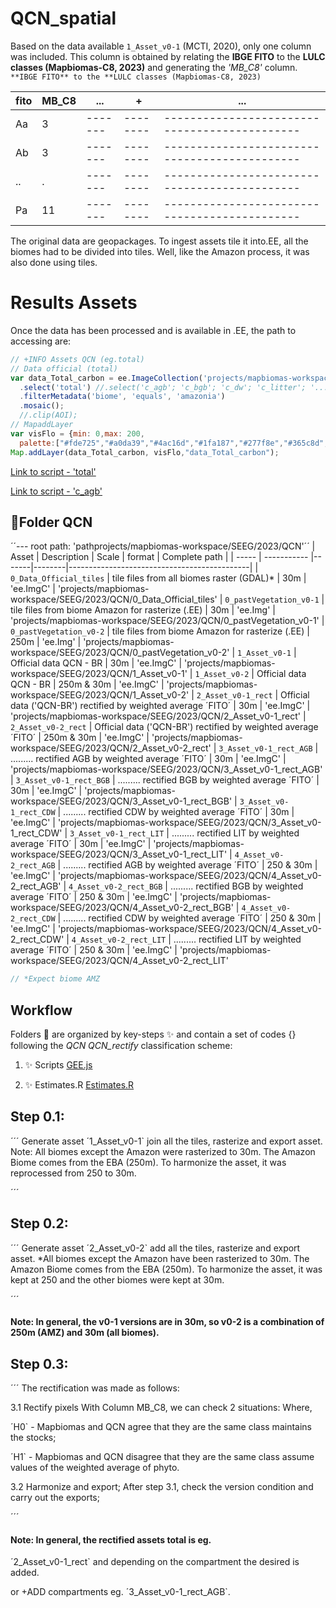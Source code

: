 # QCN_spatial

Based on the data available  `1_Asset_v0-1` (MCTI, 2020), only one column was included. 
This column is obtained by relating the **IBGE FITO** to the **LULC classes (Mapbiomas-C8, 2023)** and generating the *'MB_C8'* column.  
`**IBGE FITO** to the **LULC classes (Mapbiomas-C8, 2023)`


| fito  | MB_C8       | ...   |   +    |                   ...                       | 
| ----- | ----------- |-------|--------|---------------------------------------------|
| Aa    | 3           |-------|--------|---------------------------------------------|
| Ab    | 3           |-------|--------|---------------------------------------------|
| ..    | .           |-------|--------|---------------------------------------------|
| Pa    | 11          |-------|--------|---------------------------------------------|


The original data are geopackages. To ingest assets tile it into.EE, all the biomes had to be divided into tiles. Well, like the Amazon process, it was also done using tiles.

# Results Assets

Once the data has been processed and is available in .EE, the path to accessing are:


```javascript
// +INFO Assets QCN (eg.total)
// Data official (total)
var data_Total_carbon = ee.ImageCollection('projects/mapbiomas-workspace/SEEG/2023/QCN/1_Asset_v0-1')
  .select('total') //.select('c_agb'; 'c_bgb'; 'c_dw'; 'c_litter'; '...'; 'total')
  .filterMetadata('biome', 'equals', 'amazonia')
  .mosaic();
  //.clip(AOI);
// MapaddLayer
var visFlo = {min: 0,max: 200,
  palette:["#fde725","#a0da39","#4ac16d","#1fa187","#277f8e","#365c8d","#46327e","#440154"]};
Map.addLayer(data_Total_carbon, visFlo,"data_Total_carbon");

```
[Link to script - 'total' ](https://code.earthengine.google.com/e76bbf6452f9ac4f647af3db75d3173e)



[Link to script - 'c_agb'](https://code.earthengine.google.com/0656bcd6a1bfc6ae3b3ea36a16b4671c)

## 📂Folder QCN
´´--- root path: 'pathprojects/mapbiomas-workspace/SEEG/2023/QCN'´´
| Asset | Description | Scale | format | Complete path | 
| ----- | ----------- |-------|--------|---------------------------------------------|
| `0_Data_Official_tiles`       | tile files from all biomes raster (GDAL)*                         | 30m   | 'ee.ImgC' | 'projects/mapbiomas-workspace/SEEG/2023/QCN/0_Data_Official_tiles' 
| `0_pastVegetation_v0-1`       | tile files from biome Amazon for rasterize (.EE)                  | 30m   | 'ee.Img'  | 'projects/mapbiomas-workspace/SEEG/2023/QCN/0_pastVegetation_v0-1' 
| `0_pastVegetation_v0-2`       | tile files from biome Amazon for rasterize (.EE)                  | 250m  | 'ee.Img'  | 'projects/mapbiomas-workspace/SEEG/2023/QCN/0_pastVegetation_v0-2' 
| `1_Asset_v0-1`                | Official data QCN - BR                                            | 30m   | 'ee.ImgC' | 'projects/mapbiomas-workspace/SEEG/2023/QCN/1_Asset_v0-1' 
| `1_Asset_v0-2`                | Official data QCN - BR                                            | 250m & 30m   | 'ee.ImgC' | 'projects/mapbiomas-workspace/SEEG/2023/QCN/1_Asset_v0-2' 
| `2_Asset_v0-1_rect`           | Official data ('QCN-BR') rectified by weighted average ´FITO´     | 30m   | 'ee.ImgC' | 'projects/mapbiomas-workspace/SEEG/2023/QCN/2_Asset_v0-1_rect' 
| `2_Asset_v0-2_rect`           | Official data ('QCN-BR') rectified by weighted average ´FITO´     | 250m & 30m  | 'ee.ImgC' | 'projects/mapbiomas-workspace/SEEG/2023/QCN/2_Asset_v0-2_rect' 
| `3_Asset_v0-1_rect_AGB`       | .........                rectified AGB by weighted average ´FITO´ | 30m   | 'ee.ImgC' | 'projects/mapbiomas-workspace/SEEG/2023/QCN/3_Asset_v0-1_rect_AGB' 
| `3_Asset_v0-1_rect_BGB`       | .........                rectified BGB by weighted average ´FITO´ | 30m   | 'ee.ImgC' | 'projects/mapbiomas-workspace/SEEG/2023/QCN/3_Asset_v0-1_rect_BGB'
| `3_Asset_v0-1_rect_CDW`       | .........                rectified CDW by weighted average ´FITO´ | 30m   | 'ee.ImgC' | 'projects/mapbiomas-workspace/SEEG/2023/QCN/3_Asset_v0-1_rect_CDW'
| `3_Asset_v0-1_rect_LIT`       | .........                rectified LIT by weighted average ´FITO´ | 30m   | 'ee.ImgC' | 'projects/mapbiomas-workspace/SEEG/2023/QCN/3_Asset_v0-1_rect_LIT'
| `4_Asset_v0-2_rect_AGB`       | .........                rectified AGB by weighted average ´FITO´ | 250 & 30m | 'ee.ImgC' | 'projects/mapbiomas-workspace/SEEG/2023/QCN/4_Asset_v0-2_rect_AGB' 
| `4_Asset_v0-2_rect_BGB`       | .........                rectified BGB by weighted average ´FITO´ | 250 & 30m | 'ee.ImgC' | 'projects/mapbiomas-workspace/SEEG/2023/QCN/4_Asset_v0-2_rect_BGB'
| `4_Asset_v0-2_rect_CDW`       | .........                rectified CDW by weighted average ´FITO´ | 250 & 30m | 'ee.ImgC' | 'projects/mapbiomas-workspace/SEEG/2023/QCN/4_Asset_v0-2_rect_CDW'
| `4_Asset_v0-2_rect_LIT`       | .........                rectified LIT by weighted average ´FITO´ | 250 & 30m | 'ee.ImgC' | 'projects/mapbiomas-workspace/SEEG/2023/QCN/4_Asset_v0-2_rect_LIT'

```javascript
// *Expect biome AMZ
```


## Workflow
   
   Folders 📂 are organized by key-steps  ✨ and contain a set of codes {} following the *QCN  QCN_rectify* classification scheme:

1. ✨ Scripts [GEE.js](https://github.com/SEEG-Brazil/SEEG_MUT/tree/main/1._Spatial_analyses)

2. ✨ Estimates.R [Estimates.R](https://github.com/SEEG-Brazil/SEEG_MUT/tree/main/2._Estimates)


## Step 0.1: 
´´´
Generate asset ´1_Asset_v0-1` join all the tiles, rasterize and export asset. Note: All biomes except the Amazon were rasterized to 30m. The Amazon Biome comes from the EBA (250m). To harmonize the asset, it was reprocessed from 250 to 30m. 

´´´

## Step 0.2: 

´´´
Generate asset ´2_Asset_v0-2` add all the tiles, rasterize and export asset. 
*All biomes except the Amazon have been rasterized to 30m. The Amazon Biome comes from the EBA (250m). To harmonize the asset, it was kept at 250 and the other biomes were kept at 30m. 

´´´
#### Note: In general, the v0-1 versions are in 30m, so v0-2 is a combination of 250m (AMZ) and 30m (all biomes). 



## Step 0.3: 

´´´
The rectification was made as follows:

3.1 Rectify pixels
With Column MB_C8, we can check 2 situations:
Where, 

´H0` - Mapbiomas and QCN agree that they are the same class maintains the stocks;

´H1` - Mapbiomas and QCN disagree that they are the same class assume values of the weighted average of phyto.

3.2 Harmonize and export;
After step 3.1, check the version condition and carry out the exports;

´´´

#### Note: In general, the rectified assets total is eg. 
´2_Asset_v0-1_rect` and depending on the compartment the desired is added. 

or +ADD compartments eg.
´3_Asset_v0-1_rect_AGB`.



